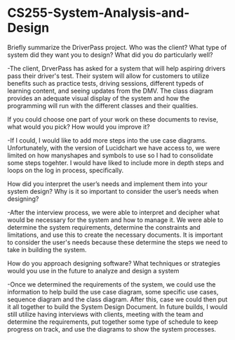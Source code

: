 # CS255-System-Analysis-and-Design

Briefly summarize the DriverPass project. Who was the client? What type of system did they want you to design?
What did you do particularly well?

  -The client, DrverPass has asked for a system that will help aspiring drivers pass their driver's test. Their system will allow for customers to utilize benefits such as practice tests, driving sessions, different typeds of learning content, and seeing updates from the DMV. The class diagram provides an adequate visual display of the system and how the programming will run with the different classes and their qualities. 

If you could choose one part of your work on these documents to revise, what would you pick? How would you improve it?

  -If I could, I would like to add more steps into the use case diagrams. Unfortunately, with the version of Lucidchart we have access to, we were limited on how manyshapes and symbols to use so I had to consolidate some steps togehter. I would have liked to include more in depth steps and loops on the log in process, specifically.

How did you interpret the user’s needs and implement them into your system design? Why is it so important to consider the user’s needs when designing?

  -After the interview process, we were able to interpret and decipher what would be necessary for the system and how to manage it. We were able to determine the system requirements, determine the constraints and limitations, and use this to create the necessary documents. It is important to consider the user's needs because these determine the steps we need to take in building the system.

How do you approach designing software? What techniques or strategies would you use in the future to analyze and design a system

  -Once we determined the requirements of the system, we could use the information to help build the use case diagram, some specific use cases, sequence diagram and the class diagram. After this, case we could then put it all together to build the System Design Document. In future builds, I would still utilize having interviews with clients, meeting with the team and determine the requirements, put together some type of schedule to keep progress on track, and use the diagrams to show the system processes. 
